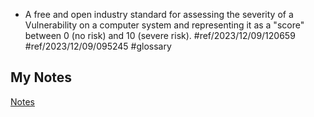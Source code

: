 - A free and open industry standard for assessing the severity of a Vulnerability on a computer system and representing it as a "score" between 0 (no risk) and 10 (severe risk). #ref/2023/12/09/120659 #ref/2023/12/09/095245 #glossary
## My Notes
[Notes](mynotes/common-vulnerability-scoring-system-notes.md)
